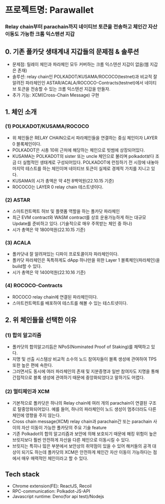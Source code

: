 # 프로젝트명: Parawallet
### Relay chain부터 parachain까지 네이티브 토큰을 전송하고 체인간 자산이동도 가능한 크롬 익스텐션 지갑

## 0. 기존 폴카닷 생태계내 지갑들의 문제점 & 솔루션

- 문제점: 릴레이 체인과 파라체인 모두 커버하는 크롬 익스텐션 지갑이 없음(웹 지갑은 존재)
- 솔루션: relay chain인 POLKADOT/KUSAMA/ROCOCO(testnet)과 비교적 잘 알려진 파라체인인
  ASTAR/ACALA/ROCOCO-Contracts(testnet)에서 네이티브 토큰을 전송할 수 있는 크롬 익스텐션 지갑을 만들자.
- 추가 기능: XCM(Cross-Chain Message) 구현

## 1. 체인 소개
### (1) POLKADOT/KUSAMA/ROCOCO

- 위 체인들은 RELAY CHAIN으로서 파라체인들을 연결하는 중심 체인이자 LAYER 0 블록체인이다.
- POLKADOT은 시총 10위 근처에 해당하는 체인으로 빗썸에 상장되어있다.
- KUSAMA는 POLKADOT의 sister 또는 uncle 체인으로 불리며 polkadot보다 조금 더 실험적인 생태계로 구성되어있다.
  POLKADOT에 런칭하기 전 시장에 내놓아 마지막 테스트를 하는 체인이며 네이티브 토큰이 실제로 경제적 가치를 지니고 있다.
- KUSAMA의 시가 총액은 약 4천 8백억원(22.10.15 기준)
- ROCOCO는 LAYER 0 relay chain 테스트넷이다.

### (2) ASTAR

- 스마트컨트랙트 허브 및 플랫폼 역할을 하는 폴카닷 파라체인
- 최근 EVM contract와 WASM contract를 상호 운용가능하게 하는 대규모 Update를 준비하고 있다. (기술적으로 매우
  주목받는 체인 중 하나)
- 시가 총액은 약 1800억원(22.10.15 기준)

### (3) ACALA

- 폴카닷내 잘 알려져있는 디파이 프로토콜이자 파라체인이다.
- 폴카닷 파라체인은 독특하게도 dApp 하나만을 위한 Layer 1 블록체인(파라체인)을 build할 수 있다.
- 시가 총액은 약 1400억원(22.10.16 기준)

### (4) ROCOCO-Contracts

- ROCOCO relay chain에 연결된 파라체인이다.
- 스마트컨트랙트를 배포하여 테스트를 해볼 수 있는 테스트넷이다.

## 2. 위 체인들을 선택한 이유

### (1) 합의 알고리즘

- 폴카닷의 합의알고리듬은 NPoS(Nominated Proof of Staking)를 채택하고 있다.
- 지명 및 선출 시스템상 비교적 소수의 노드 참여자들이 블록 생성에 관여하여 TPS 또한 높은 편에 속한다.
- 그러면서도 동시에 여러 파라체인의 존재 및 지분증명과 일반 참여자도 지명을 통해 간접적으로 블록 생성에 관여하기 때문에 중앙화되었다고 말하기도 어렵다.

### (2) 멀티체인과 XCM

- 기본적으로 폴카닷은 하나의 Relay chain에 여러 개의 parachain이 연결된 구조로 탈중앙화되어있다. 예를 들어, 하나의 파라체인이 노드 생성이 멈추더라도 다른 체인에 영향을 주지 않는다.
- Cross chain message(XCM) relay chain과 parachain간 또는 parachain 사이의 자산 이동이 가능한 폴카닷의 주요 기술 feature
- 기존 Polkadot의 합의 알고리즘과 보안에 의해 보호되기 때문에 해킹 위험이 높은 브릿지보다 훨씬 안전하게 자산을 다른 체인으로 이동시킬
  수 있다.
- 브릿지는 특히나 많은 부분에서 보안상의 취약점이 있을 수 있어 해커들의 공격 대상이 되기도 하는데 폴카닷의 XCM은 안전하게 체인간 자산 이동이 가능하다는 점에서 매우 매력적인 체인이라고 할 수 있다.
  
## Tech stack

- Chrome extension(FE): ReactJS, Recoil
- RPC-communication: Polkadot-JS-API
- Javascript runtime: Deno(for api test)/Nodejs
